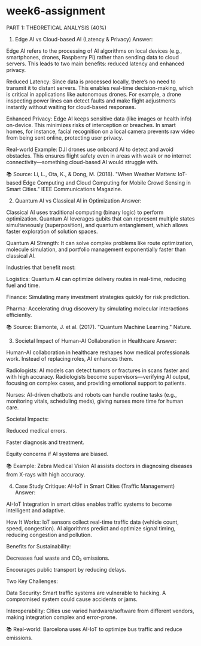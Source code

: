 # week6-assignment

PART 1: THEORETICAL ANALYSIS (40%)
1. Edge AI vs Cloud-based AI (Latency & Privacy)
Answer:

Edge AI refers to the processing of AI algorithms on local devices (e.g., smartphones, drones, Raspberry Pi) rather than sending data to cloud servers. This leads to two main benefits: reduced latency and enhanced privacy.

Reduced Latency: Since data is processed locally, there’s no need to transmit it to distant servers. This enables real-time decision-making, which is critical in applications like autonomous drones. For example, a drone inspecting power lines can detect faults and make flight adjustments instantly without waiting for cloud-based responses.

Enhanced Privacy: Edge AI keeps sensitive data (like images or health info) on-device. This minimizes risks of interception or breaches. In smart homes, for instance, facial recognition on a local camera prevents raw video from being sent online, protecting user privacy.

Real-world Example:
DJI drones use onboard AI to detect and avoid obstacles. This ensures flight safety even in areas with weak or no internet connectivity—something cloud-based AI would struggle with.

📚 Source: Li, L., Ota, K., & Dong, M. (2018). "When Weather Matters: IoT-based Edge Computing and Cloud Computing for Mobile Crowd Sensing in Smart Cities." IEEE Communications Magazine.

2. Quantum AI vs Classical AI in Optimization
Answer:

Classical AI uses traditional computing (binary logic) to perform optimization. Quantum AI leverages qubits that can represent multiple states simultaneously (superposition), and quantum entanglement, which allows faster exploration of solution spaces.

Quantum AI Strength: It can solve complex problems like route optimization, molecule simulation, and portfolio management exponentially faster than classical AI.

Industries that benefit most:

Logistics: Quantum AI can optimize delivery routes in real-time, reducing fuel and time.

Finance: Simulating many investment strategies quickly for risk prediction.

Pharma: Accelerating drug discovery by simulating molecular interactions efficiently.

📚 Source: Biamonte, J. et al. (2017). "Quantum Machine Learning." Nature.

3. Societal Impact of Human-AI Collaboration in Healthcare
Answer:

Human-AI collaboration in healthcare reshapes how medical professionals work. Instead of replacing roles, AI enhances them.

Radiologists: AI models can detect tumors or fractures in scans faster and with high accuracy. Radiologists become supervisors—verifying AI output, focusing on complex cases, and providing emotional support to patients.

Nurses: AI-driven chatbots and robots can handle routine tasks (e.g., monitoring vitals, scheduling meds), giving nurses more time for human care.

Societal Impacts:

Reduced medical errors.

Faster diagnosis and treatment.

Equity concerns if AI systems are biased.

📚 Example: Zebra Medical Vision AI assists doctors in diagnosing diseases from X-rays with high accuracy.

4. Case Study Critique: AI-IoT in Smart Cities (Traffic Management)
Answer:

AI-IoT Integration in smart cities enables traffic systems to become intelligent and adaptive.

How It Works: IoT sensors collect real-time traffic data (vehicle count, speed, congestion). AI algorithms predict and optimize signal timing, reducing congestion and pollution.

Benefits for Sustainability:

Decreases fuel waste and CO₂ emissions.

Encourages public transport by reducing delays.

Two Key Challenges:

Data Security: Smart traffic systems are vulnerable to hacking. A compromised system could cause accidents or jams.

Interoperability: Cities use varied hardware/software from different vendors, making integration complex and error-prone.

📚 Real-world: Barcelona uses AI-IoT to optimize bus traffic and reduce emissions.


